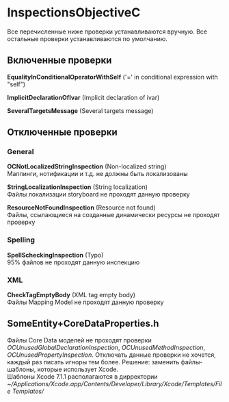 # InspectionsObjectiveC

Все перечисленные ниже проверки устанавливаются вручную. Все остальные проверки устанавливаются по умолчанию.

## Включенные проверки

**EqualityInConditionalOperatorWithSelf** ('=' in conditional expression with "self")

**ImplicitDeclarationOfIvar** (Implicit declaration of ivar)

**SeveralTargetsMessage** (Several targets message)

## Отключенные проверки

### General

**OCNotLocalizedStringInspection** (Non-localized string)  
Маппинги, нотификации и т.д. не должны быть локализованы

**StringLocalizationInspection** (String localization)  
Файлы локализации storyboard не проходят данную проверку

**ResourceNotFoundInspection** (Resource not found)  
Файлы, ссылающиеся на созданные динамически ресурсы не проходят проверку

### Spelling

**SpellScheckingInspection** (Typo)  
95% файлов не проходят данную инспекцию

### XML

**CheckTagEmptyBody** (XML tag empty body)  
Файлы Mapping Model не проходят данную проверку

## SomeEntity+CoreDataProperties.h

Файлы Core Data моделей не проходят проверки *OCUnusedGlobalDeclarationInspection*, *OCUnusedMethodInspection*, *OCUnusedPropertyInspection*. Отключать данные проверки не хочется, каждый раз писать игноры тем более. Решение: заменить файлы-шаблоны, которые использует Xcode.  
Шаблоны Xcode 7.1.1 располагаются в дирректории *~/Applications/Xcode.app/Contents/Developer/Library/Xcode/Templates/File Templates/*
